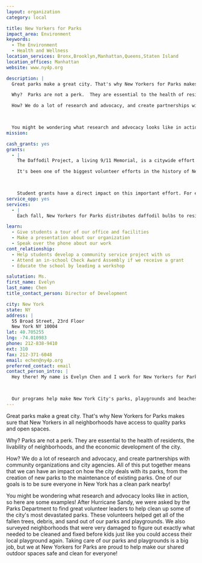 ```yaml
---
layout: organization
category: local

title: New Yorkers for Parks
impact_area: Environment
keywords: 
  - The Environment
  - Health and Wellness
location_services: Bronx,Brooklyn,Manhattan,Queens,Staten Island
location_offices: Manhattan
website: www.ny4p.org

description: |
  Great parks make a great city. That's why New Yorkers for Parks makes sure that New Yorkers in all neighborhoods have access to quality parks and open spaces.  

  Why?  Parks are not a perk.  They are essential to the health of residents, the livability of neighborhoods, and the economic development of the city. 

  How? We do a lot of research and advocacy, and create partnerships with community organizations and city agencies.  All of this put together means that we can have an impact on how the city deals with its parks, from the creation of new parks to the maintenance of existing parks.  One of our goals is to be sure everyone in New York has a clean park nearby!

  

  You might be wondering what research and advocacy looks like in action, so here are some examples!  After Hurricane Sandy, we were asked by the Parks Department to find great volunteer leaders to help clean up some of the city's most devastated parks.  These volunteers helped get all of the fallen trees, debris, and sand out of our parks and playgrounds.  We also surveyed neighborhoods that were very damaged to figure out exactly what needed to be cleaned and fixed before kids just like you could access their local playground again.  Taking care of our parks and playgrounds is a big job, but we at New Yorkers for Parks are proud to help make our shared outdoor spaces safe and clean for everyone!
mission: 

cash_grants: yes
grants: 
  - |
    The Daffodil Project, a living 9/11 Memorial, is a citywide effort to beautify every neighborhood in New York City by planting daffodils. 

    It's been one of the biggest volunteer efforts in the history of New York City!  Over 20,000 New Yorkers have planted over 4.5 million daffodils throughout NYC!!!  Due to the tremendous support and interest in this project, Mayor Bloomberg named the daffodil the official flower of New York City in 2007.

    

    Student grants have a direct impact on this important effort. For example: Shipping the daffodil bulbs from Holland costs about 17 cents per bulb. That means that a $200 grant would provide over 1,000 bulbs to community groups and concerned citizens around the city!
service_opp: yes
services: 
  - |
    Each fall, New Yorkers for Parks distributes daffodil bulbs to residents in all five boroughs. All bulbs are distributed FOR FREE, whether it's 10 or 1,000. Students or their parents can sign up to receive daffodil bulbs to plant at their school or in a neighborhood park or public space. For information on how to receive daffodil bulbs, visit www.ny4p.org.

learn: 
  - Give students a tour of our office and facilities
  - Make a presentation about our organization
  - Speak over the phone about our work
cont_relationship: 
  - Help students develop a community service project with us
  - Attend an in-school Check Award Assembly if we receive a grant
  - Educate the school by leading a workshop

salutation: Ms.
first_name: Evelyn
last_name: Chen
title_contact_person: Director of Development

city: New York
state: NY
address: |
  55 Broad Street, 23rd Floor  
  New York NY 10004
lat: 40.705255
lng: -74.010983
phone: 212-838-9410
ext: 310
fax: 212-371-6048
email: echen@ny4p.org
preferred_contact: email
contact_person_intro: |
  Hey there! My name is Evelyn Chen and I work for New Yorkers for Parks. I help New Yorkers for Parks raise money, just like you help Common Cents with the Penny Harvest!

  

  Our programs help make New York City's parks, playgrounds and beaches clean, safe and fun for EVERYONE to enjoy, and we truly appreciate your support!
---
```

Great parks make a great city. That's why New Yorkers for Parks makes sure that New Yorkers in all neighborhoods have access to quality parks and open spaces.  

Why?  Parks are not a perk.  They are essential to the health of residents, the livability of neighborhoods, and the economic development of the city. 

How? We do a lot of research and advocacy, and create partnerships with community organizations and city agencies.  All of this put together means that we can have an impact on how the city deals with its parks, from the creation of new parks to the maintenance of existing parks.  One of our goals is to be sure everyone in New York has a clean park nearby!



You might be wondering what research and advocacy looks like in action, so here are some examples!  After Hurricane Sandy, we were asked by the Parks Department to find great volunteer leaders to help clean up some of the city's most devastated parks.  These volunteers helped get all of the fallen trees, debris, and sand out of our parks and playgrounds.  We also surveyed neighborhoods that were very damaged to figure out exactly what needed to be cleaned and fixed before kids just like you could access their local playground again.  Taking care of our parks and playgrounds is a big job, but we at New Yorkers for Parks are proud to help make our shared outdoor spaces safe and clean for everyone!